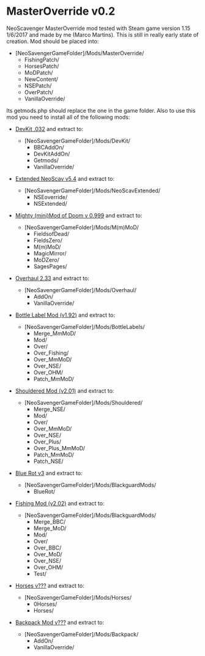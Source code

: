 # MasterOverride v0.2
NeoScavenger MasterOverride mod tested with Steam game version 1.15 1/6/2017 and made by me (Marco Martins).
This is still in really early state of creation.
Mod should be placed into:
+ [NeoSavengerGameFolder]/Mods/MasterOverride/
	* FishingPatch/
	* HorsesPatch/
	* MoDPatch/
	* NewContent/
	* NSEPatch/
	* OverPatch/
	* VanillaOverride/ 

Its getmods.php should replace the one in the game folder.
Also to use this mod you need to install all of the following mods:
- [DevKit .032](https://bluebottlegames.com/node/5265) and extract to:
	+ [NeoSavengerGameFolder]/Mods/DevKit/
		* BBCAddOn/
		* DevKitAddOn/
		* Getmods/
		* VanillaOverride/

- [Extended NeoScav v5.4](https://bluebottlegames.com/node/4235) and extract to:
	+ [NeoSavengerGameFolder]/Mods/NeoScavExtended/
		* NSEoverride/
		* NSExtended/

- [Mighty (mini)Mod of Doom v 0.999](https://bluebottlegames.com/node/3348) and extract to:
	+ [NeoSavengerGameFolder]/Mods/M(m)MoD/
		* FieldsofDead/
		* FieldsZero/
		* M(m)MoD/
		* MagicMirror/
		* MoDZero/
		* SagesPages/

- [Overhaul 2.33](https://bluebottlegames.com/node/4804) and extract to:
	+ [NeoSavengerGameFolder]/Mods/Overhaul/
		* AddOn/
		* VanillaOverride/

- [Bottle Label Mod (v1.92)](https://bluebottlegames.com/node/4038) and extract to:
	+ [NeoSavengerGameFolder]/Mods/BottleLabels/
		* Merge_MmMoD/
		* Mod/
		* Over/
		* Over_Fishing/
		* Over_MmMoD/
		* Over_NSE/
		* Over_OHM/
		* Patch_MmMoD/
		
- [Shouldered Mod (v2.01)](https://bluebottlegames.com/node/3906) and extract to:
	+ [NeoSavengerGameFolder]/Mods/Shouldered/
		* Merge_NSE/
		* Mod/
		* Over/
		* Over_MmMoD/
		* Over_NSE/
		* Over_Plus/
		* Over_Plus_MmMoD/
		* Patch_MmMoD/
		* Patch_NSE/
		
- [Blue Rot v3](https://www.nexusmods.com/neoscavenger/mods/4?tab=files) and extract to:
	+ [NeoSavengerGameFolder]/Mods/BlackguardMods/
		* BlueRot/
		
- [Fishing Mod (v2.02)](https://bluebottlegames.com/node/3889) and extract to:
	+ [NeoSavengerGameFolder]/Mods/BlackguardMods/
		* Merge_BBC/
		* Merge_MoD/
		* Mod/
		* Over/
		* Over_BBC/
		* Over_MoD/
		* Over_NSE/
		* Over_OHM/
		* Test/
		
- [Horses v???](https://www.nexusmods.com/neoscavenger/mods/9?tab=files) and extract to:
	+ [NeoSavengerGameFolder]/Mods/Horses/
		* 0Horses/
		* Horses/
		
- [Backpack Mod v???](https://bluebottlegames.com/content/wip-backpack-mod) and extract to:
	+ [NeoSavengerGameFolder]/Mods/Backpack/
		* AddOn/
		* VanillaOverride/
